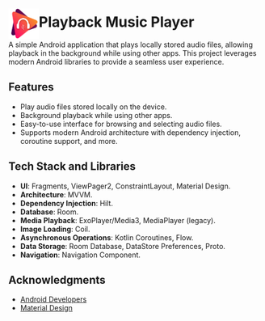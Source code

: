 ## <a href="Playback Music Logo"><img src="/logo.png" align="left" height="60px" width="60px" ></a> <h1>Playback Music Player</h1>

A simple Android application that plays locally stored audio files, allowing playback in the background while using other apps. This project leverages modern Android libraries to provide a seamless user experience.

## Features

- Play audio files stored locally on the device.
- Background playback while using other apps.
- Easy-to-use interface for browsing and selecting audio files.
- Supports modern Android architecture with dependency injection, coroutine support, and more.

## Tech Stack and Libraries

- **UI**: Fragments, ViewPager2, ConstraintLayout, Material Design.
- **Architecture**: MVVM.
- **Dependency Injection**: Hilt.
- **Database**: Room.
- **Media Playback**: ExoPlayer/Media3, MediaPlayer (legacy).
- **Image Loading**: Coil.
- **Asynchronous Operations**: Kotlin Coroutines, Flow.
- **Data Storage**: Room Database, DataStore Preferences, Proto.
- **Navigation**: Navigation Component.

## Acknowledgments

- [Android Developers](https://developer.android.com/)
- [Material Design](https://material.io/design)